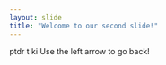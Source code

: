 ```yaml
---
layout: slide
title: "Welcome to our second slide!"
---
```

ptdr t ki
Use the left arrow to go back!
